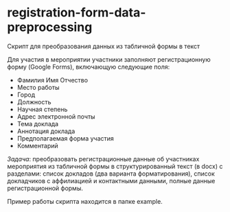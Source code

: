 # registration-form-data-preprocessing

Скрипт для преобразования данных из табличной формы в текст

Для участия в мероприятии участники заполняют регистрационную форму (Google Forms), включающую следующие поля: 

- Фамилия Имя Отчество
- Место работы
- Город
- Должность
- Научная степень
- Адрес электронной почты
- Тема доклада
- Аннотация доклада
- Предполагаемая форма участия
- Комментарий

*Задача*: преобразовать регистрационные данные об участниках мероприятия из табличной формы в структурированный текст (в docx) с разделами: список докладов (два варианта форматирования), список докладчиков с аффилиацией и контактными данными, полные данные регистрационной формы.

Пример работы скрипта находится в папке example.
